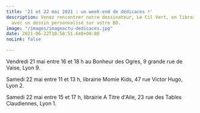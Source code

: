 ```yaml
---
title: '21 et 22 mai 2021 : un week-end de dédicaces !'
description: Venez rencontrer notre dessinateur, Le Cil Vert, en librairie et repartez
  avec un dessin personnalisé sur votre BD.
image: "/images/imageactu-dedicaces.jpg"
date: 2021-06-22T10:58:51.640+00:00
noLink: false

---
```

Vendredi 21 mai entre 16 et 18 h au Bonheur des Ogres, 9 grande rue de Vaise, Lyon 9.

Samedi 22 mai entre 11 et 13 h, librairie Momie Kids, 47 rue Victor Hugo, Lyon 2.

Samedi 22 mai entre 15 et 17 h, librairie A Titre d'Aile, 23 rue des Tables Claudiennes, Lyon 1.